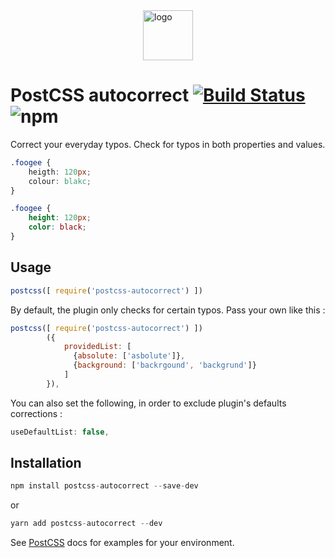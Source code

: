 <img src="http://i.imgur.com/cAgUS7w.png" alt="logo" style='margin:0 auto;width:80px;vertical-align:top;display:block' />

# PostCSS autocorrect [![Build Status][ci-img]][ci] ![npm](https://img.shields.io/npm/dt/postcss-autocorrect.svg)

Correct your everyday typos. Check for typos in both properties and values.

[PostCSS]:   https://github.com/postcss/postcss
[ci-img]:    https://travis-ci.org/DimitrisNL/postcss-autocorrect.svg
[ci]:        https://travis-ci.org/DimitrisNL/postcss-autocorrect

```css
.foogee {
    heigth: 120px;
    colour: blakc;
}
```

```css
.foogee {
    height: 120px;
    color: black;
}
```

## Usage

```js
postcss([ require('postcss-autocorrect') ])
```

By default, the plugin only checks for certain typos. Pass your own like this :

```js
postcss([ require('postcss-autocorrect') ])
        ({
            providedList: [
              {absolute: ['asbolute']},
              {background: ['backrgound', 'backgrund']}
            ]
        }),
```
You can also set the following, in order to exclude plugin's defaults corrections :

```js
useDefaultList: false,
```


## Installation

```js
npm install postcss-autocorrect --save-dev
```
or
```js
yarn add postcss-autocorrect --dev
```

See [PostCSS] docs for examples for your environment.
